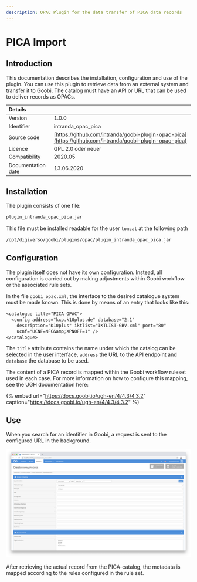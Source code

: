 ```yaml
---
description: OPAC Plugin for the data transfer of PICA data records
---
```


# PICA Import

## Introduction

This documentation describes the installation, configuration and use of the plugin. You can use this plugin to retrieve data from an external system and transfer it to Goobi. The catalog must have an API or URL that can be used to deliver records as OPACs.

| Details |  |
| :--- | :--- |
| Version | 1.0.0 |
| Identifier | intranda\_opac\_pica |
| Source code | [https://github.com/intranda/goobi-plugin-opac-pica](https://github.com/intranda/goobi-plugin-opac-pica) |
| Licence | GPL 2.0 oder neuer |
| Compatibility | 2020.05 |
| Documentation date | ​13.06.2020 |

## Installation

The plugin consists of one file:

```bash
plugin_intranda_opac_pica.jar
```

This file must be installed readable for the user `tomcat` at the following path

```bash
/opt/digiverso/goobi/plugins/opac/plugin_intranda_opac_pica.jar
```

## Configuration

The plugin itself does not have its own configuration. Instead, all configuration is carried out by making adjustments within Goobi workflow or the associated rule sets.

In the file `goobi_opac.xml`, the interface to the desired catalogue system must be made known. This is done by means of an entry that looks like this:

```markup
<catalogue title="PICA OPAC">
  <config address="kxp.k10plus.de" database="2.1"
    description="K10plus" iktlist="IKTLIST-GBV.xml" port="80"
    ucnf="UCNF=NFC&amp;XPNOFF=1" />
</catalogue>
```

The `title` attribute contains the name under which the catalog can be selected in the user interface, `address` the URL to the API endpoint and `database` the database to be used.

The content of a PICA record is mapped within the Goobi workflow ruleset used in each case. For more information on how to configure this mapping, see the UGH documentation here:

{% embed url="https://docs.goobi.io/ugh-en/4/4.3/4.3.2" caption="https://docs.goobi.io/ugh-en/4/4.3/4.3.2" %}

## Use

When you search for an identifier in Goobi, a request is sent to the configured URL in the background.

![Goobi workflow interface for querying the catalogue](../.gitbook/assets/plugin_opac_pica_en.png)

After retrieving the actual record from the PICA-catalog, the metadata is mapped according to the rules configured in the rule set.
